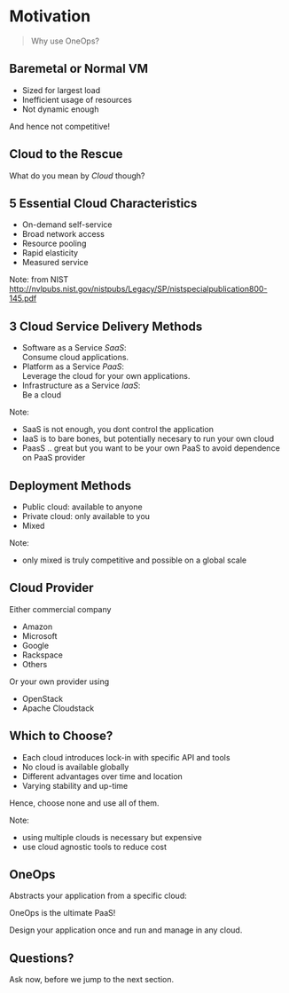 # Motivation

> Why use OneOps?


## Baremetal or Normal VM

- Sized for largest load
- Inefficient usage of resources
- Not dynamic enough

And hence not competitive!


## Cloud to the Rescue

What do you mean by _Cloud_ though?


## 5 Essential Cloud Characteristics

- On-demand self-service <!-- .element: class="fragment" -->
- Broad network access <!-- .element: class="fragment" -->
- Resource pooling <!-- .element: class="fragment" -->
- Rapid elasticity <!-- .element: class="fragment" -->
- Measured service <!-- .element: class="fragment" -->

Note:
from NIST http://nvlpubs.nist.gov/nistpubs/Legacy/SP/nistspecialpublication800-145.pdf


## 3 Cloud Service Delivery Methods

- Software as a Service _SaaS_: <br> Consume cloud applications. <!-- .element: class="fragment" -->
- Platform as a Service _PaaS_: <br>Leverage the cloud for your own applications. <!-- .element: class="fragment" -->
- Infrastructure as a Service _IaaS_: <br> Be a cloud <!-- .element: class="fragment" -->

Note:
- SaaS is not enough, you dont control the application
- IaaS is to bare bones, but potentially necesary to run your own cloud
- PaasS .. great but you want to be your own PaaS to avoid dependence on PaaS provider


## Deployment Methods

- Public cloud: available to anyone <!-- .element: class="fragment" -->
- Private cloud: only available to you <!-- .element: class="fragment" -->
- Mixed <!-- .element: class="fragment" -->

Note:
- only mixed is truly competitive and possible on a global scale


## Cloud Provider

Either commercial company

- Amazon
- Microsoft
- Google
- Rackspace
- Others

Or your own provider using

- OpenStack
- Apache Cloudstack


## Which to Choose?

- Each cloud introduces lock-in with specific API and tools
- No cloud is available globally
- Different advantages over time and location
- Varying stability and up-time

Hence, choose none and use all of them.

Note:
- using multiple clouds is necessary but expensive
- use cloud agnostic tools to reduce cost


## OneOps

Abstracts your application from a specific cloud:

OneOps is the ultimate PaaS!

Design your application once and run and manage in any cloud.


## Questions? 

Ask now, before we jump to the next section.
